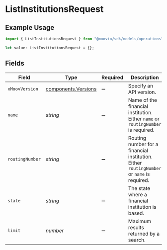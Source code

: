 # ListInstitutionsRequest

## Example Usage

```typescript
import { ListInstitutionsRequest } from "@moovio/sdk/models/operations";

let value: ListInstitutionsRequest = {};
```

## Fields

| Field                                                                                     | Type                                                                                      | Required                                                                                  | Description                                                                               |
| ----------------------------------------------------------------------------------------- | ----------------------------------------------------------------------------------------- | ----------------------------------------------------------------------------------------- | ----------------------------------------------------------------------------------------- |
| `xMoovVersion`                                                                            | [components.Versions](../../models/components/versions.md)                                | :heavy_minus_sign:                                                                        | Specify an API version.                                                                   |
| `name`                                                                                    | *string*                                                                                  | :heavy_minus_sign:                                                                        | Name of the financial institution. Either `name` or `routingNumber` is required.          |
| `routingNumber`                                                                           | *string*                                                                                  | :heavy_minus_sign:                                                                        | Routing number for a financial institution. Either `routingNumber` or `name` is required. |
| `state`                                                                                   | *string*                                                                                  | :heavy_minus_sign:                                                                        | The state where a financial institution is based.                                         |
| `limit`                                                                                   | *number*                                                                                  | :heavy_minus_sign:                                                                        | Maximum results returned by a search.                                                     |